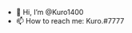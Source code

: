 - 👋 Hi, I’m @Kuro1400
- 📫 How to reach me: Kuro.#7777
<!---
Kuro1400/Kuro1400 is a ✨ special ✨ repository because its `README.md` (this file) appears on your GitHub profile.
You can click the Preview link to take a look at your changes.
--->
